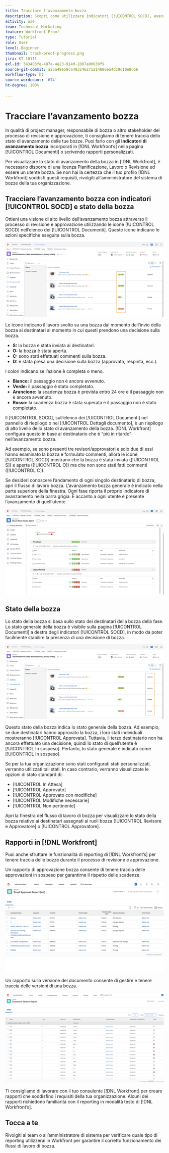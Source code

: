 ```yaml
---
title: Tracciare l’avanzamento bozza
description: Scopri come utilizzare indicatori [!UICONTROL SOCD], avanzamento bozza e rapporti per monitorare l’avanzamento di una bozza in  [!DNL  Workfront].
activity: use
team: Technical Marketing
feature: Workfront Proof
type: Tutorial
role: User
level: Beginner
thumbnail: track-proof-progress.png
jira: KT-10111
exl-id: 343483fe-487a-4a23-914d-2807a00630f9
source-git-commit: a25a49e59ca483246271214886ea4dc9c10e8d66
workflow-type: ht
source-wordcount: '674'
ht-degree: 100%

---
```


# Tracciare l’avanzamento bozza

In qualità di project manager, responsabile di bozza o altro stakeholder del processo di revisione e approvazione, ti consigliamo di tenere traccia dello stato di avanzamento delle tue bozze. Puoi farlo con gli **indicatori di avanzamento bozza** incorporati in [!DNL Workfront’s] nella pagina [!UICONTROL Documenti] o scrivendo rapporti personalizzati.

Per visualizzare lo stato di avanzamento della bozza in [!DNL Workfront], è necessario disporre di una licenza Pianificazione, Lavoro o Revisione ed essere un utente bozza. Se non hai la certezza che il tuo profilo [!DNL Workfront] soddisfi questi requisiti, rivolgiti all’amministratore del sistema di bozze della tua organizzazione.

## Tracciare l’avanzamento bozza con indicatori [!UICONTROL SOCD] e stato della bozza

Ottieni una visione di alto livello dell’avanzamento bozza attraverso il processo di revisione e approvazione utilizzando le icone [!UICONTROL SOCD] nell’elenco dei [!UICONTROL Documenti]. Queste icone indicano le azioni specifiche eseguite sulla bozza.

![Immagine dell’elenco dei [!UICONTROL Documenti] in un progetto [!DNL  Workfront] con le icone [!UICONTROL SOCD] evidenziate.](assets/manage-proofs-socd.png)

Le icone indicano il lavoro svolto su una bozza dal momento dell’invio della bozza ai destinatari al momento in cui questi prendono una decisione sulla bozza.

* **S:** la bozza è stata inviata ai destinatari.
* **O:** la bozza è stata aperta.
* **C:** sono stati effettuati commenti sulla bozza.
* **D:** è stata presa una decisione sulla bozza (approvata, respinta, ecc.).

I colori indicano se l’azione è completa o meno.

* **Bianco:** il passaggio non è ancora avvenuto.
* **Verde:** il passaggio è stato completato.
* **Arancione:** la scadenza bozza è prevista entro 24 ore e il passaggio non è ancora avvenuto.
* **Rosso:** la scadenza bozza è stata superata e il passaggio non è stato completato.

Il [!UICONTROL SOCD], sull’elenco dei [!UICONTROL Documenti] nel pannello di riepilogo o nei [!UICONTROL Dettagli documento], è un riepilogo di alto livello dello stato di avanzamento della bozza. [!DNL Workfront] configura questo in base al destinatario che è “più in ritardo” nell’avanzamento bozza.

Ad esempio, se sono presenti tre revisori/approvatori e solo due di essi hanno esaminato la bozza e formulato commenti, allora le icone [!UICONTROL SOCD] mostrano che la bozza è stata inviata ([!UICONTROL S]) e aperta ([!UICONTROL O]) ma che non sono stati fatti commenti ([!UICONTROL C]).

Se desideri conoscere l’andamento di ogni singolo destinatario di bozza, apri il flusso di lavoro bozza. L’avanzamento bozza generale è indicato nella parte superiore della finestra. Ogni fase riporta il proprio indicatore di avanzamento nella barra grigia.  E accanto a ogni utente è presente l’avanzamento di quell’utente.

![Immagine della sezione [!UICONTROL Flusso di lavoro bozza] di un documento.](assets/manage-proofs-socd-in-proofing-workflow-window.png)

## Stato della bozza

Lo stato della bozza si basa sullo stato dei destinatari della bozza della fase. Lo stato generale della bozza è visibile sulla pagina [!UICONTROL Documenti] a destra degli indicatori [!UICONTROL SOCD], in modo da poter facilmente stabilire la presenza di una decisione di bozza.

![Immagine dell’elenco dei [!UICONTROL Documenti] in un progetto [!DNL  Workfront] con lo stato generale della bozza evidenziato.](assets/manage-proofs-overall-status.png)

Questo stato della bozza indica lo stato generale della bozza. Ad esempio, se due destinatari hanno approvato la bozza, i loro stati individuali mostreranno [!UICONTROL Approvata]. Tuttavia, il terzo destinatario non ha ancora effettuato una decisione, quindi lo stato di quell’utente è [!UICONTROL In sospeso]. Pertanto, lo stato generale è indicato come [!UICONTROL In sospeso].

Se per la tua organizzazione sono stati configurati stati personalizzati, verranno utilizzati tali stati. In caso contrario, verranno visualizzate le opzioni di stato standard di:

* [!UICONTROL In Attesa]
* [!UICONTROL Approvato]
* [!UICONTROL Approvato con modifiche]
* [!UICONTROL Modifiche necessarie]
* [!UICONTROL Non pertinente]

Apri la finestra del flusso di lavoro di bozza per visualizzare lo stato della bozza relativo ai destinatari assegnati ai ruoli bozza [!UICONTROL Revisore e Approvatore] o [!UICONTROL Approvatore].

## Rapporti in [!DNL Workfront]

Puoi anche sfruttare le funzionalità di reporting di [!DNL Workfront’s] per tenere traccia delle bozze durante il processo di revisione e approvazione.

Un rapporto di approvazione bozza consente di tenere traccia delle approvazioni in sospeso per garantirne il rispetto delle scadenze.

![Immagine di un rapporto di approvazione bozza in [!DNL  Workfront].](assets/proof-approval-report.png)

Un rapporto sulla versione del documento consente di gestire e tenere traccia delle versioni di una bozza.

![Immagine di un rapporto sulla versione del documento in [!DNL  Workfront].](assets/document-version-report.png)

Ti consigliamo di lavorare con il tuo consulente [!DNL Workfront] per creare rapporti che soddisfino i requisiti della tua organizzazione. Alcuni dei rapporti richiedono familiarità con il reporting in modalità testo di [!DNL Workfront’s].

## Tocca a te

Rivolgiti al team o all’amministratore di sistema per verificare quale tipo di reporting utilizzerai in Workfront per garantire il corretto funzionamento dei flussi di lavoro di bozza.

<!--
### Learn more
* Learn to create reports in [!DNL Workfront] with the Basic Report Creation course.
* View progress and status of a proof
* View activity on a proof within [!DNL Workfront]
-->
